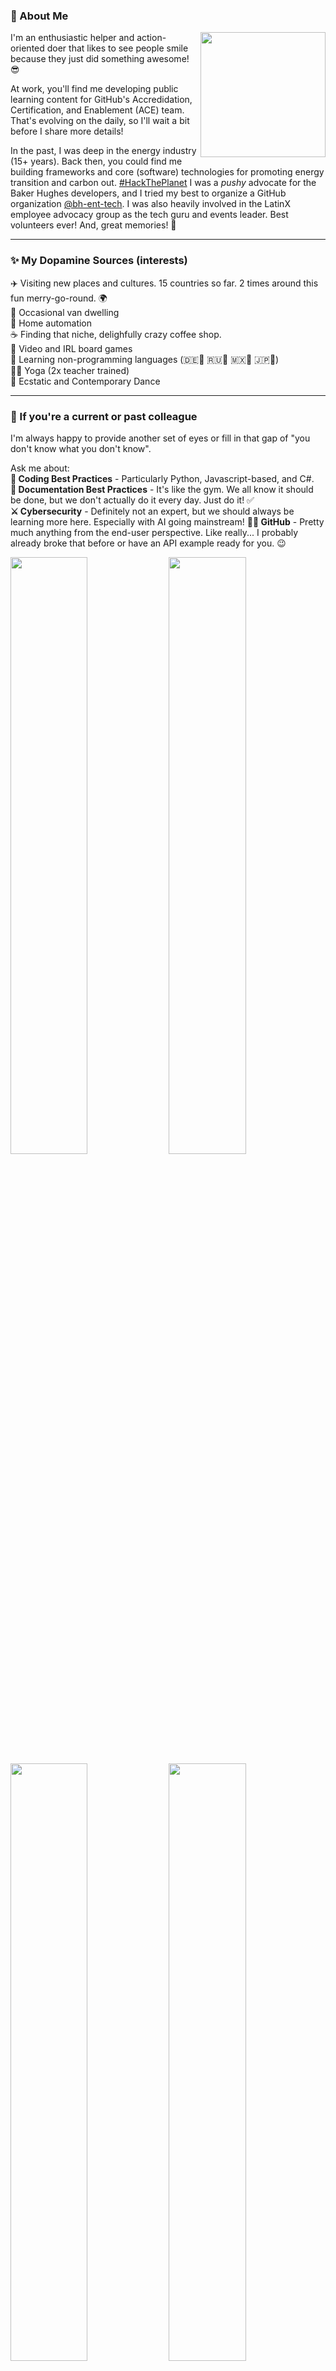 ### 👋 About Me
<a href="https://spotify-github-profile.kittinanx.com/api/view.svg?uid=chriswblake&redirect=true" target="_blank">
<img align="right" height="200" src="https://spotify-github-profile.kittinanx.com/api/view.svg?uid=chriswblake&cover_image=true&theme=default&show_offline=false&background_color=5c3597&interchange=false&bar_color=53b14f&bar_color_cover=true">
</a>

I'm an enthusiastic helper and action-oriented doer that likes to see people smile because they just did something awesome! 😎

At work, you'll find me developing public learning content for GitHub's Accredidation, Certification, and Enablement (ACE) team.
That's evolving on the daily, so I'll wait a bit before I share more details!

In the past, I was deep in the energy industry (15+ years). Back then, you could find me building frameworks and core (software) technologies for promoting energy transition and carbon out. [#HackThePlanet](https://youtu.be/5y_SbnPx_cE?si=zVgh4UdteKI6D6cp) I was a *pushy* advocate for the Baker Hughes developers, and I tried my best to organize a GitHub organization [@bh-ent-tech](https://github.com/bh-ent-tech). I was also heavily involved in the LatinX employee advocacy group as the tech guru and events leader. Best volunteers ever! And, great memories! 💚

---
### ✨ My Dopamine Sources (interests)

✈️ Visiting new places and cultures. 15 countries so far. 2 times around this fun merry-go-round. 🌍  
🚐 Occasional van dwelling  
🏡 Home automation  
☕ Finding that niche, delighfully crazy coffee shop.  
👾 Video and IRL board games  
🙉 Learning non-programming languages (🇩🇪🧑 🇷🇺🧒 🇲🇽🧒 🇯🇵👶)  
🧘‍♂️ Yoga (2x teacher trained)  
🕺 Ecstatic and Contemporary Dance

---
### 🏢 If you're a current or past colleague
I'm always happy to provide another set of eyes or fill in that gap of "you don't know what you don't know".

Ask me about:  
**🏅 Coding Best Practices** - Particularly Python, Javascript-based, and C#.  
**📖 Documentation Best Practices** - It's like the gym. We all know it should be done, but we don't actually do it every day. Just do it! ✅  
**⚔️ Cybersecurity** - Definitely not an expert, but we should always be learning more here. Especially with AI going mainstream!
**🧑‍🚀 GitHub** - Pretty much anything from the end-user perspective. Like really... I probably already broke that before or have an API example ready for you. 😉

<div>
<a href="github-contribution-skyline/chriswblake-2023.stl"><img src="github-contribution-skyline/chriswblake-2023.gif" width="49.5%"></a>
<a href="github-contribution-skyline/chriswblake-2022.stl"><img src="github-contribution-skyline/chriswblake-2022.gif" width="49.5%"></a>
<a href="github-contribution-skyline/chriswblake-2021.stl"><img src="github-contribution-skyline/chriswblake-2021.gif" width="49.5%"></a>
<a href="github-contribution-skyline/chriswblake-2020.stl"><img src="github-contribution-skyline/chriswblake-2020.gif" width="49.5%"></a>
</div>

<div align="center">
Make your own <a href="https://skyline.github.com">Skyline</a>
</div>

---

<div align="center">
  <a href="https://git.io/streak-stats" target="_blank">
    <img src="https://github-readme-streak-stats.herokuapp.com?user=chriswblake&theme=material-palenight"/>
  </a>
</div>

<div align="center">
<a href="https://www.credly.com/badges/67cefb2d-bc8b-4766-8989-f20f6db18842/public_url" target="_blank"><img src="https://images.credly.com/size/340x340/images/024d0122-724d-4c5a-bd83-cfe3c4b7a073/image.png" height="100"></a>
<a href="https://www.credly.com/badges/70ff55de-ca0e-4530-8d2e-81725d7dccb0/public_url" target="_blank"><img src="https://images.credly.com/size/340x340/images/34880f37-8ec8-4542-a78a-73ba6647208e/image.png" height="100"></a>
<a href="https://www.credly.com/badges/30ac7a4b-bf9d-4c2a-8c30-8d716f7d3373/public_url" target="_blank"><img src="https://images.credly.com/size/340x340/images/c9ed294b-f8ac-48fa-a8c3-96dab1f110f2/image.png" height="100"></a>
<a href="https://www.credly.com/badges/de80f732-4278-4a51-8bff-046fe37f8898/public_url" target="_blank"><img src="https://images.credly.com/size/340x340/images/89efc3e7-842b-4790-b09b-9ea5efc71ec3/image.png" height="100"></a>
<a href="https://www.credly.com/badges/7267b886-4c14-4532-81c9-0d5424013b9a/public_url" target="_blank"><img src="https://images.credly.com/size/680x680/images/6b924fae-3cd7-4233-b012-97413c62c85d/blob" height="100"></a>
</div>



---

Check out my portfolio at <a href="http://blake.fyi">http://blake.fyi</a>.
